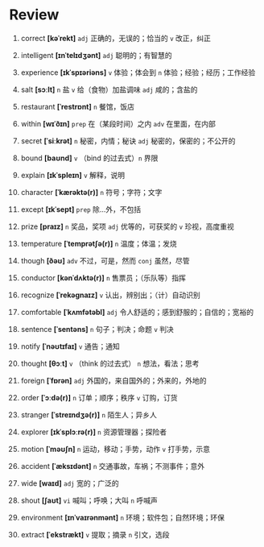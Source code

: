 # Review
1. correct **[kəˈrekt]** `adj` 正确的，无误的；恰当的 `v` 改正，纠正

2. intelligent **[ɪnˈtelɪdʒənt]** `adj` 聪明的；有智慧的

3. experience **[ɪkˈspɪəriəns]** `v` 体验；体会到 `n` 体验；经验；经历；工作经验

4. salt **[sɔːlt]** `n` 盐 `v` 给（食物）加盐调味 `adj` 咸的；含盐的

5. restaurant **[ˈrestrɒnt]** `n` 餐馆，饭店

6. within **[wɪˈðɪn]** `prep` 在（某段时间）之内 `adv` 在里面，在内部

7. secret **[ˈsiːkrət]** `n` 秘密，内情；秘诀 `adj` 秘密的，保密的；不公开的

8. bound **[baʊnd]** `v` （bind 的过去式）`n` 界限

9. explain **[ɪkˈspleɪn]** `v` 解释，说明

10. character **[ˈkærəktə(r)]** `n` 符号；字符；文字

11. except **[ɪkˈsept]** `prep` 除...外，不包括

12. prize **[praɪz]** `n` 奖品，奖项 `adj` 优等的，可获奖的 `v` 珍视，高度重视

13. temperature **[ˈtemprətʃə(r)]** `n` 温度；体温；发烧

14. though **[ðəʊ]** `adv` 不过，可是，然而 `conj` 虽然，尽管

15. conductor **[kənˈdʌktə(r)]** `n` 售票员；（乐队等）指挥

16. recognize **[ˈrekəɡnaɪz]** `v` 认出，辨别出；（计）自动识别

17. comfortable **[ˈkʌmfətəbl]** `adj` 令人舒适的；感到舒服的；自信的；宽裕的

18. sentence **[ˈsentəns]** `n` 句子；判决；命题 `v` 判决

19. notify **[ˈnəʊtɪfaɪ]** `v` 通告；通知

20. thought **[θɔːt]** `v` （think 的过去式） `n` 想法，看法；思考

21. foreign **[ˈfɒrən]** `adj` 外国的，来自国外的；外来的，外地的

22. order **[ˈɔːdə(r)]** `n` 订单；顺序；秩序 `v` 订购，订货

23. stranger **[ˈstreɪndʒə(r)]** `n` 陌生人；异乡人

24. explorer **[ɪkˈsplɔːrə(r)]** `n` 资源管理器；探险者

25. motion **[ˈməʊʃn]** `n` 运动，移动；手势，动作 `v` 打手势，示意

26. accident **[ˈæksɪdənt]** `n` 交通事故，车祸；不测事件；意外

27. wide **[waɪd]** `adj` 宽的；广泛的

28. shout **[ʃaʊt]** `vi` 喊叫；呼唤；大叫 `n` 呼喊声

29. environment **[ɪnˈvaɪrənmənt]** `n` 环境；软件包；自然环境；环保

30. extract **[ˈekstrækt]** `v` 提取；摘录 `n` 引文，选段

